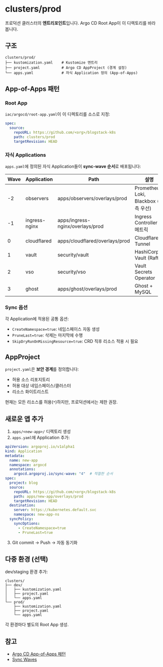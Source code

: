 # clusters/prod

프로덕션 클러스터의 **엔트리포인트**입니다. Argo CD Root App이 이 디렉토리를 바라봅니다.

## 구조

```
clusters/prod/
├── kustomization.yaml    # Kustomize 엔트리
├── project.yaml          # Argo CD AppProject (경계 설정)
└── apps.yaml             # 자식 Application 정의 (App-of-Apps)
```

## App-of-Apps 패턴

### Root App

`iac/argocd/root-app.yaml`이 이 디렉토리를 소스로 지정:

```yaml
spec:
  source:
    repoURL: https://github.com/<org>/blogstack-k8s
    path: clusters/prod
    targetRevision: HEAD
```

### 자식 Applications

`apps.yaml`에 정의된 자식 Application들이 **sync-wave 순서**로 배포됩니다:

| Wave | Application | Path | 설명 |
|------|------------|------|------|
| -2 | observers | apps/observers/overlays/prod | Prometheus, Loki, Blackbox (관측 우선) |
| -1 | ingress-nginx | apps/ingress-nginx/overlays/prod | Ingress Controller + 메트릭 |
| 0 | cloudflared | apps/cloudflared/overlays/prod | Cloudflare Tunnel |
| 1 | vault | security/vault | HashiCorp Vault (Raft) |
| 2 | vso | security/vso | Vault Secrets Operator |
| 3 | ghost | apps/ghost/overlays/prod | Ghost + MySQL |

### Sync 옵션

각 Application에 적용된 공통 옵션:

- `CreateNamespace=true`: 네임스페이스 자동 생성
- `PruneLast=true`: 삭제는 마지막에 수행
- `SkipDryRunOnMissingResource=true`: CRD 직후 리소스 적용 시 필요

## AppProject

`project.yaml`은 **보안 경계**를 정의합니다:

- 허용 소스 리포지토리
- 허용 대상 네임스페이스/클러스터
- 리소스 화이트리스트

현재는 모든 리소스를 허용(`*`)하지만, 프로덕션에서는 제한 권장.

## 새로운 앱 추가

1. `apps/<new-app>/` 디렉토리 생성
2. `apps.yaml`에 Application 추가:

```yaml
apiVersion: argoproj.io/v1alpha1
kind: Application
metadata:
  name: new-app
  namespace: argocd
  annotations:
    argocd.argoproj.io/sync-wave: "4"  # 적절한 순서
spec:
  project: blog
  source:
    repoURL: https://github.com/<org>/blogstack-k8s
    path: apps/new-app/overlays/prod
    targetRevision: HEAD
  destination:
    server: https://kubernetes.default.svc
    namespace: new-app-ns
  syncPolicy:
    syncOptions:
      - CreateNamespace=true
      - PruneLast=true
```

3. Git commit → Push → 자동 동기화

## 다중 환경 (선택)

dev/staging 환경 추가:

```
clusters/
├── dev/
│   ├── kustomization.yaml
│   ├── project.yaml
│   └── apps.yaml
└── prod/
    ├── kustomization.yaml
    ├── project.yaml
    └── apps.yaml
```

각 환경마다 별도의 Root App 생성.

## 참고

- [Argo CD App-of-Apps 패턴](https://argo-cd.readthedocs.io/en/stable/operator-manual/cluster-bootstrapping/)
- [Sync Waves](https://argo-cd.readthedocs.io/en/stable/user-guide/sync-waves/)

